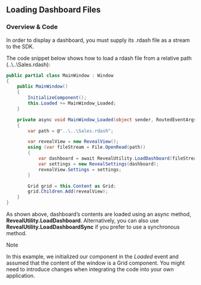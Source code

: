## Loading Dashboard Files

### Overview & Code

In order to display a dashboard, you must supply its .rdash file as a stream to the SDK.

The code snippet below shows how to load a rdash file from a relative path (..\\..\\Sales.rdash):

``` csharp
public partial class MainWindow : Window
{
    public MainWindow()
    {
        InitializeComponent();
        this.Loaded += MainWindow_Loaded;
    }

    private async void MainWindow_Loaded(object sender, RoutedEventArgs e)
    {
        var path = @"..\..\Sales.rdash";

        var revealView = new RevealView();
        using (var fileStream = File.OpenRead(path))
        {
            var dashboard = await RevealUtility.LoadDashboard(fileStream);
            var settings = new RevealSettings(dashboard);
            revealView.Settings = settings;
        }

        Grid grid = this.Content as Grid;
        grid.Children.Add(revealView);
    }
}
```

As shown above, dashboard’s contents are loaded using an async method, __RevealUtility.LoadDashboard__.
Alternatively, you can also use __RevealUtility.LoadDashboardSync__ if you prefer to use a synchronous method.

> [!NOTE]
> In this example, we initialized our component in the *Loaded* event and assumed that the content of the window is a Grid component. You might need to introduce changes when integrating the code into your own application.

